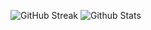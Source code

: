 ![GitHub Streak](http://github-readme-streak-stats.herokuapp.com?user=antoinebqt&theme=react) ![Github Stats](https://github-readme-stats.vercel.app/api?username=antoinebqt&theme=react&show_icons=true&count_private=true)
